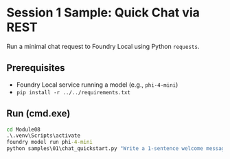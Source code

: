 # Session 1 Sample: Quick Chat via REST

Run a minimal chat request to Foundry Local using Python `requests`.

## Prerequisites
- Foundry Local service running a model (e.g., `phi-4-mini`)
- `pip install -r ../../requirements.txt`

## Run (cmd.exe)
```cmd
cd Module08
.\.venv\Scripts\activate
foundry model run phi-4-mini
python samples\01\chat_quickstart.py "Write a 1-sentence welcome message."
```
